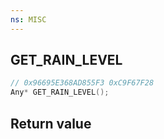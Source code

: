 ```yaml
---
ns: MISC
---
```

## GET_RAIN_LEVEL

```c
// 0x96695E368AD855F3 0xC9F67F28
Any* GET_RAIN_LEVEL();
```


## Return value
